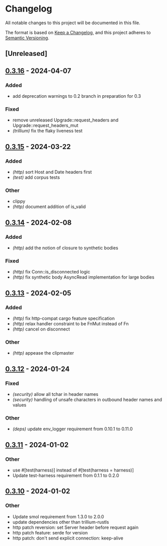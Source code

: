 # Changelog
All notable changes to this project will be documented in this file.

The format is based on [Keep a Changelog](https://keepachangelog.com/en/1.0.0/),
and this project adheres to [Semantic Versioning](https://semver.org/spec/v2.0.0.html).

## [Unreleased]

## [0.3.16](https://github.com/trillium-rs/trillium/compare/trillium-http-v0.3.15...trillium-http-v0.3.16) - 2024-04-07

### Added
- add deprecation warnings to 0.2 branch in preparation for 0.3

### Fixed
- remove unreleased Upgrade::request_headers and Upgrade::request_headers_mut
- *(trillium)* fix the flaky liveness test

## [0.3.15](https://github.com/trillium-rs/trillium/compare/trillium-http-v0.3.14...trillium-http-v0.3.15) - 2024-03-22

### Added
- *(http)* sort Host and Date headers first
- *(test)* add corpus tests

### Other
- clippy
- *(http)* document addition of is_valid

## [0.3.14](https://github.com/trillium-rs/trillium/compare/trillium-http-v0.3.13...trillium-http-v0.3.14) - 2024-02-08

### Added
- *(http)* add the notion of closure to synthetic bodies

### Fixed
- *(http)* fix Conn::is_disconnected logic
- *(http)* fix synthetic body AsyncRead implementation for large bodies

## [0.3.13](https://github.com/trillium-rs/trillium/compare/trillium-http-v0.3.12...trillium-http-v0.3.13) - 2024-02-05

### Added
- *(http)* fix http-compat cargo feature specification
- *(http)* relax handler constraint to be FnMut instead of Fn
- *(http)* cancel on disconnect

### Other
- *(http)* appease the clipmaster

## [0.3.12](https://github.com/trillium-rs/trillium/compare/trillium-http-v0.3.11...trillium-http-v0.3.12) - 2024-01-24

### Fixed
- *(security)* allow all tchar in header names
- *(security)* handling of unsafe characters in outbound header names and values

### Other
- *(deps)* update env_logger requirement from 0.10.1 to 0.11.0

## [0.3.11](https://github.com/trillium-rs/trillium/compare/trillium-http-v0.3.10...trillium-http-v0.3.11) - 2024-01-02

### Other
- use #[test(harness)] instead of #[test(harness = harness)]
- Update test-harness requirement from 0.1.1 to 0.2.0

## [0.3.10](https://github.com/trillium-rs/trillium/compare/trillium-http-v0.3.9...trillium-http-v0.3.10) - 2024-01-02

### Other
- Update smol requirement from 1.3.0 to 2.0.0
- update dependencies other than trillium-rustls
- http patch reversion: set Server header before request again
- http patch feature: serde for version
- http patch: don't send explicit connection: keep-alive
